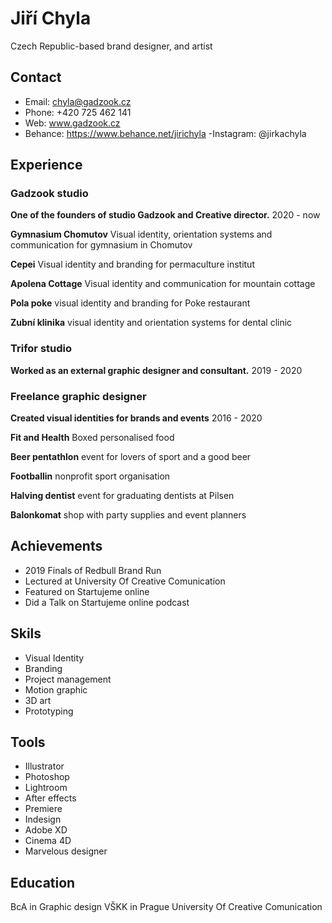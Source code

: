 # Jiří Chyla
Czech Republic-based brand designer, and artist

## Contact

- Email: chyla@gadzook.cz
- Phone: +420 725 462 141
- Web: www.gadzook.cz
- Behance: https://www.behance.net/jirichyla
 -Instagram: @jirkachyla

## Experience

### Gadzook studio
**One of the founders of studio Gadzook and Creative director.** 2020 - now

**Gymnasium Chomutov** Visual identity, orientation systems and communication for gymnasium in Chomutov

**Cepei** Visual identity and branding for permaculture institut

**Apolena Cottage** Visual identity and communication for mountain cottage

**Pola poke** visual identity and branding for Poke restaurant

**Zubní klinika** visual identity and orientation systems for dental clinic

### Trifor studio
**Worked as an external graphic designer and consultant.** 2019 - 2020

### Freelance graphic designer
**Created visual identities for brands and events** 2016 - 2020

**Fit and Health** Boxed personalised food

**Beer pentathlon** event for lovers of sport and a good beer

**Footballin** nonprofit sport organisation

**Halving dentist** event for graduating dentists at Pilsen

**Balonkomat** shop with party supplies and event planners

## Achievements

- 2019 Finals of Redbull Brand Run
- Lectured at University Of Creative Comunication
- Featured on Startujeme online
- Did a Talk on Startujeme online podcast

## Skils

- Visual Identity
- Branding
- Project management
- Motion graphic
- 3D art
- Prototyping

## Tools

- Illustrator
- Photoshop
- Lightroom
- After effects
- Premiere
- Indesign
- Adobe XD
- Cinema 4D
- Marvelous designer

## Education

BcA in Graphic design VŠKK in Prague University Of Creative Comunication

